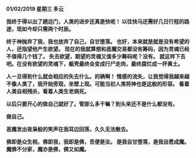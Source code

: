 <b>
01/02/2019 星期三 多云

我终于得以出了趟远门，人类的进步还真是快呢！
以往快马还需好几日行程的路途，现如今却只需两个时辰。

终于神抛弃了我，我也放弃了自己，自甘堕落。
也好，本来就是就是没有希望的人，还指望他产生欲望。
现在的我就算想和恶魔交易都没有筹码，因为灵魂已经不值得几个钱了。
失去欲望，期望的灵魂又值多少筹码呢？没有。
就这样下去吧。在没有欲望的灵魂下，躯壳最终会变成行尸走肉，最终腐烂成一抔黄土。

人一旦得到什么就会相应的失去什么。的确啊！
情感的流失，让我觉得我越来越不像人类了，我开始旁观，坐壁上观。可能当初人类将神也是这般的形容。
看着人类自相残杀，看着人类生老病死。

以后只要开心的做自己就好了。管那么多干嘛？到头来还不是什么都没有。

做自己。

恶魔发出夜枭般的笑声在我耳边回荡，久久无法散去。

佛即是众生相，佛即我，我即是佛，吾便是汝。
是我自甘堕落，是我自愿成魔。魔佛不分家，魔亦是佛，佛又如魔。
</b>
